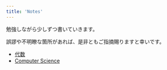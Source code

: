 ```yaml
---
title: 'Notes'
---
```


勉強しながら少しずつ書いていきます。

誤謬や不明瞭な箇所があれば、是非ともご指摘賜りますと幸いです。

- [代数](algebra/)
- [Computer Science](computer/)
